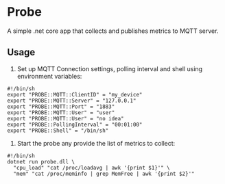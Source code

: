 # Probe
A simple .net core app that collects and publishes metrics to MQTT server.
## Usage
1. Set up MQTT Connection settings, polling interval and shell using environment variables:
```
#!/bin/sh
export "PROBE::MQTT::ClientID" = "my_device"
export "PROBE::MQTT::Server" = "127.0.0.1"
export "PROBE::MQTT::Port" = "1883"
export "PROBE::MQTT::User" = "user"
export "PROBE::MQTT::User" = "no idea"
export "PROBE::PollingInterval" = "00:01:00"
export "PROBE::Shell" = "/bin/sh"
```
1. Start the probe any provide the list of metrics to collect:
```
#!/bin/sh
dotnet run probe.dll \
  "cpu_load" "cat /proc/loadavg | awk '{print $1}'" \
  "mem" "cat /proc/meminfo | grep MemFree | awk '{print $2}'"
```
